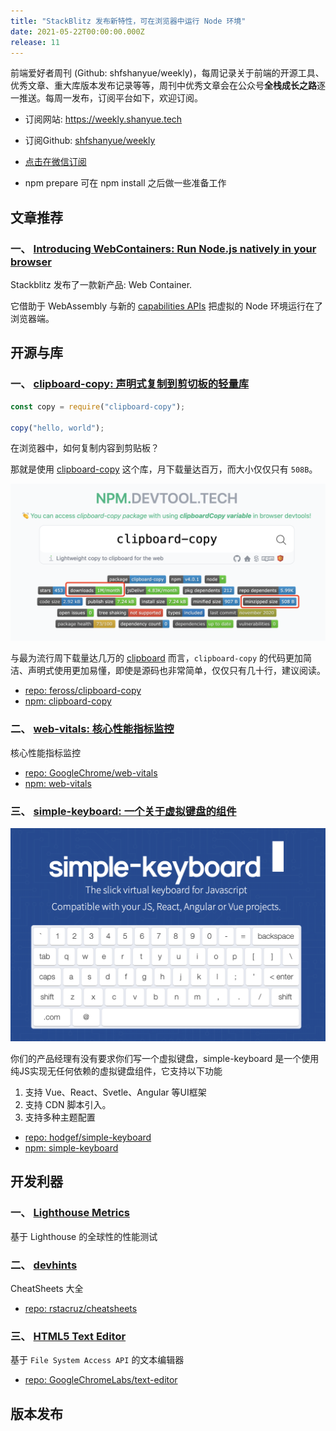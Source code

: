 ```yaml
---
title: "StackBlitz 发布新特性，可在浏览器中运行 Node 环境"
date: 2021-05-22T00:00:00.000Z
release: 11
---
```


前端爱好者周刊 (Github: shfshanyue/weekly)，每周记录关于前端的开源工具、优秀文章、重大库版本发布记录等等，周刊中优秀文章会在公众号**全栈成长之路**逐一推送。每周一发布，订阅平台如下，欢迎订阅。

- 订阅网站: <https://weekly.shanyue.tech>
- 订阅Github: [shfshanyue/weekly](https://github.com/shfshanyue/weekly)
- [点击在微信订阅](https://mp.weixin.qq.com/mp/appmsgalbum?action=getalbum&__biz=MjM5NjU5NjQ0NQ==&scene=1&album_id=1880625492081344514&count=3#wechat_redirect)

- npm prepare 可在 npm install 之后做一些准备工作

## 文章推荐

### 一、 [Introducing WebContainers: Run Node.js natively in your browser](https://blog.stackblitz.com/posts/introducing-webcontainers/)

Stackblitz 发布了一款新产品: Web Container.

它借助于 WebAssembly 与新的 [capabilities APIs](https://web.dev/fugu-status/) 把虚拟的 Node 环境运行在了浏览器端。

## 开源与库

### 一、 [clipboard-copy: 声明式复制到剪切板的轻量库](https://github.com/feross/clipboard-copy)

```js
const copy = require("clipboard-copy");

copy("hello, world");
```

在浏览器中，如何复制内容到剪贴板？

那就是使用 [clipboard-copy](https://npm.devtool.tech/clipboard-copy) 这个库，月下载量达百万，而大小仅仅只有 `508B`。

![clipboard-copy](./assets/clipboard.png)

与最为流行周下载量达几万的 [clipboard](https://npm.devtool.tech/clipboard) 而言，`clipboard-copy` 的代码更加简洁、声明式使用更加易懂，即使是源码也非常简单，仅仅只有几十行，建议阅读。

- [repo: feross/clipboard-copy](https://github.com/feross/clipboard-copy)
- [npm: clipboard-copy](https://npm.devtool.tech/clipboard-copy)

### 二、 [web-vitals: 核心性能指标监控](https://web.dev/vitals/#core-web-vitals)

核心性能指标监控

- [repo: GoogleChrome/web-vitals](https://github.com/GoogleChrome/web-vitals)
- [npm: web-vitals](https://npm.devtool.tech/web-vitals)

### 三、 [simple-keyboard: 一个关于虚拟键盘的组件](https://virtual-keyboard.js.org/)

![虚拟键盘](./assets/simple-keyboard.png)

你们的产品经理有没有要求你们写一个虚拟键盘，simple-keyboard 是一个使用纯JS实现无任何依赖的虚拟键盘组件，它支持以下功能

1. 支持 Vue、React、Svetle、Angular 等UI框架
2. 支持 CDN 脚本引入。
3. 支持多种主题配置

- [repo: hodgef/simple-keyboard](https://github.com/hodgef/simple-keyboard)
- [npm: simple-keyboard](https://npm.devtool.tech/simple-keyboard)

## 开发利器

### 一、 [Lighthouse Metrics](https://lighthouse-metrics.com/)

基于 Lighthouse 的全球性的性能测试

### 二、 [devhints](https://devhints.io/)

CheatSheets 大全

- [repo: rstacruz/cheatsheets](https://github.com/rstacruz/cheatsheets)

### 三、 [HTML5 Text Editor](https://github.com/GoogleChromeLabs/text-editor)

基于 `File System Access API` 的文本编辑器

- [repo: GoogleChromeLabs/text-editor](https://github.com/GoogleChromeLabs/text-editor)

## 版本发布
